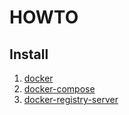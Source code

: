 # HOWTO

## Install

1. [docker](install-docker.md)
1. [docker-compose](install-docker-compose.md)
1. [docker-registry-server](install-docker-registry-server.md)
